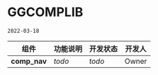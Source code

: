# GGCOMPLIB
`2022-03-18`

| 组件 | 功能说明 | 开发状态 |开发人|
| -----| ---- | ---- |--------|
| **comp_nav** | *todo* | *todo* |Owner|

